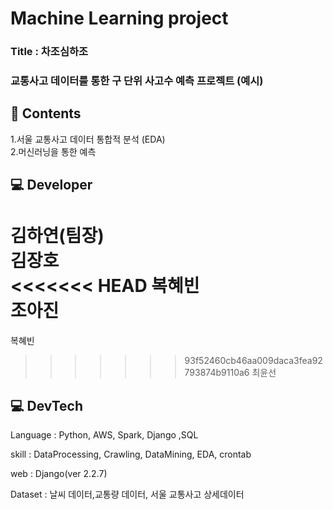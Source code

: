 # Machine Learning project

### Title : 차조심하조
### 교통사고 데이터를 통한 구 단위 사고수 예측 프로젝트 (예시)


## 📖 Contents  
1.서울 교통사고 데이터 통합적 분석 (EDA)  
2.머신러닝을 통한 예측  

  
## 💻 Developer
김하연(팀장)     
김장호    
<<<<<<< HEAD
복혜빈    
조아진    
=======
복혜빈        
>>>>>>> 93f52460cb46aa009daca3fea92793874b9110a6
최윤선    


## 💻 DevTech  
Language : Python, AWS, Spark, Django ,SQL

skill : DataProcessing, Crawling, DataMining, EDA, crontab

web : Django(ver 2.2.7)  

Dataset : 날씨 데이터,교통량 데이터, 서울 교통사고 상세데이터




